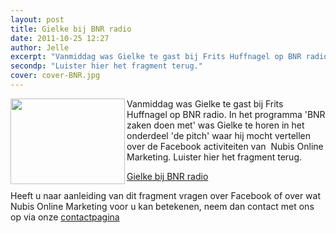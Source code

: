 ```yaml
---
layout: post
title: Gielke bij BNR radio
date: 2011-10-25 12:27
author: Jelle
excerpt: "Vanmiddag was Gielke te gast bij Frits Huffnagel op BNR radio. In het programma 'BNR zaken doen met' was Gielke te horen in het onderdeel 'de pitch' waar hij mocht vertellen over de Facebook activiteiten van  Nubis Online Marketing."
secondp: "Luister hier het fragment terug."
cover: cover-BNR.jpg
---
```


&#x20;<img align="left" title="BNRmic" src="http://www.oplus.nu/wp-content/uploads/2010/07/BNR.jpg" alt="" width="183" height="137" />Vanmiddag was Gielke te gast bij Frits Huffnagel op BNR radio. In het programma 'BNR zaken doen met' was Gielke te horen in het onderdeel 'de pitch' waar hij mocht vertellen over de Facebook activiteiten van  Nubis Online Marketing. Luister hier het fragment terug.

<a href="http://nubisonline.nl/interview_bnr.mp3" target="_blank">Gielke bij BNR radio</a>

Heeft u naar aanleiding van dit fragment vragen over Facebook of over wat Nubis Online Marketing voor u kan betekenen, neem dan contact met ons op via onze <a href="http://www.nubisonline.nl/contact-pagina/">contactpagina</a>
